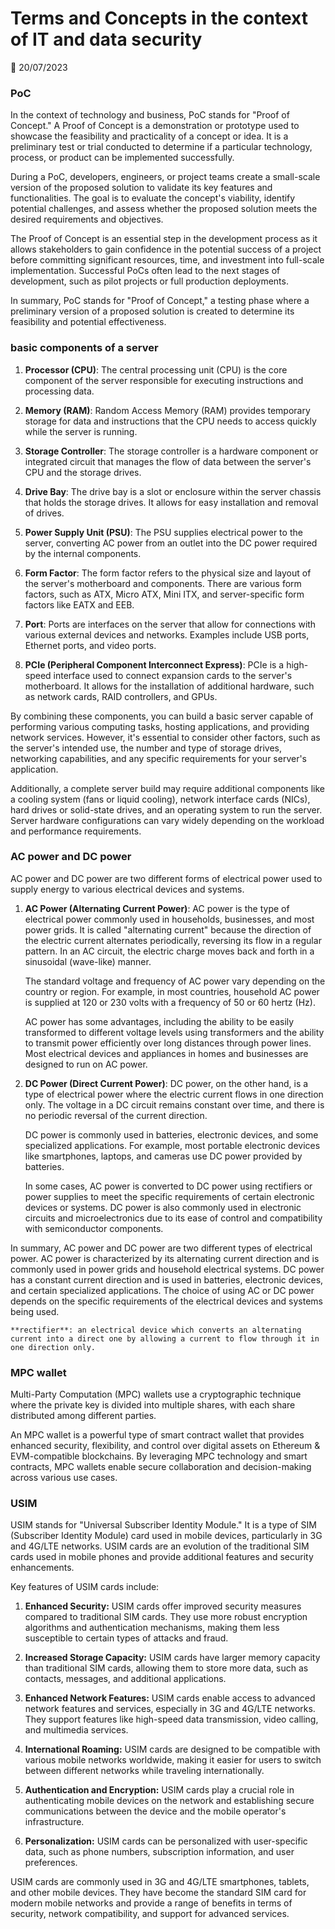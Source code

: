# Terms and Concepts in the context of IT and data security

📅 20/07/2023

### PoC
In the context of technology and business, PoC stands for "Proof of Concept." A Proof of Concept is a demonstration or prototype used to showcase the feasibility and practicality of a concept or idea. It is a preliminary test or trial conducted to determine if a particular technology, process, or product can be implemented successfully.

During a PoC, developers, engineers, or project teams create a small-scale version of the proposed solution to validate its key features and functionalities. The goal is to evaluate the concept's viability, identify potential challenges, and assess whether the proposed solution meets the desired requirements and objectives.

The Proof of Concept is an essential step in the development process as it allows stakeholders to gain confidence in the potential success of a project before committing significant resources, time, and investment into full-scale implementation. Successful PoCs often lead to the next stages of development, such as pilot projects or full production deployments.

In summary, PoC stands for "Proof of Concept," a testing phase where a preliminary version of a proposed solution is created to determine its feasibility and potential effectiveness.


### basic components of a server

1. **Processor (CPU)**: The central processing unit (CPU) is the core component of the server responsible for executing instructions and processing data.

2. **Memory (RAM)**: Random Access Memory (RAM) provides temporary storage for data and instructions that the CPU needs to access quickly while the server is running.

3. **Storage Controller**: The storage controller is a hardware component or integrated circuit that manages the flow of data between the server's CPU and the storage drives.

4. **Drive Bay**: The drive bay is a slot or enclosure within the server chassis that holds the storage drives. It allows for easy installation and removal of drives.

5. **Power Supply Unit (PSU)**: The PSU supplies electrical power to the server, converting AC power from an outlet into the DC power required by the internal components.

6. **Form Factor**: The form factor refers to the physical size and layout of the server's motherboard and components. There are various form factors, such as ATX, Micro ATX, Mini ITX, and server-specific form factors like EATX and EEB.

7. **Port**: Ports are interfaces on the server that allow for connections with various external devices and networks. Examples include USB ports, Ethernet ports, and video ports.

8. **PCIe (Peripheral Component Interconnect Express)**: PCIe is a high-speed interface used to connect expansion cards to the server's motherboard. It allows for the installation of additional hardware, such as network cards, RAID controllers, and GPUs.

By combining these components, you can build a basic server capable of performing various computing tasks, hosting applications, and providing network services. However, it's essential to consider other factors, such as the server's intended use, the number and type of storage drives, networking capabilities, and any specific requirements for your server's application.

Additionally, a complete server build may require additional components like a cooling system (fans or liquid cooling), network interface cards (NICs), hard drives or solid-state drives, and an operating system to run the server. Server hardware configurations can vary widely depending on the workload and performance requirements.


### AC power and DC power

AC power and DC power are two different forms of electrical power used to supply energy to various electrical devices and systems.

1. **AC Power (Alternating Current Power)**:
   AC power is the type of electrical power commonly used in households, businesses, and most power grids. It is called "alternating current" because the direction of the electric current alternates periodically, reversing its flow in a regular pattern. In an AC circuit, the electric charge moves back and forth in a sinusoidal (wave-like) manner.

   The standard voltage and frequency of AC power vary depending on the country or region. For example, in most countries, household AC power is supplied at 120 or 230 volts with a frequency of 50 or 60 hertz (Hz).

   AC power has some advantages, including the ability to be easily transformed to different voltage levels using transformers and the ability to transmit power efficiently over long distances through power lines. Most electrical devices and appliances in homes and businesses are designed to run on AC power.

2. **DC Power (Direct Current Power)**:
   DC power, on the other hand, is a type of electrical power where the electric current flows in one direction only. The voltage in a DC circuit remains constant over time, and there is no periodic reversal of the current direction.

   DC power is commonly used in batteries, electronic devices, and some specialized applications. For example, most portable electronic devices like smartphones, laptops, and cameras use DC power provided by batteries.

   In some cases, AC power is converted to DC power using rectifiers or power supplies to meet the specific requirements of certain electronic devices or systems. DC power is also commonly used in electronic circuits and microelectronics due to its ease of control and compatibility with semiconductor components.

In summary, AC power and DC power are two different types of electrical power. AC power is characterized by its alternating current direction and is commonly used in power grids and household electrical systems. DC power has a constant current direction and is used in batteries, electronic devices, and certain specialized applications. The choice of using AC or DC power depends on the specific requirements of the electrical devices and systems being used.

    **rectifier**: an electrical device which converts an alternating current into a direct one by allowing a current to flow through it in one direction only.


### MPC wallet

Multi-Party Computation (MPC) wallets use a cryptographic technique where the private key is divided into multiple shares, with each share distributed among different parties.

An MPC wallet is a powerful type of smart contract wallet that provides enhanced security, flexibility, and control over digital assets on Ethereum & EVM-compatible blockchains. By leveraging MPC technology and smart contracts, MPC wallets enable secure collaboration and decision-making across various use cases.

### USIM
USIM stands for "Universal Subscriber Identity Module." It is a type of SIM (Subscriber Identity Module) card used in mobile devices, particularly in 3G and 4G/LTE networks. USIM cards are an evolution of the traditional SIM cards used in mobile phones and provide additional features and security enhancements.

Key features of USIM cards include:

1. **Enhanced Security:** USIM cards offer improved security measures compared to traditional SIM cards. They use more robust encryption algorithms and authentication mechanisms, making them less susceptible to certain types of attacks and fraud.

2. **Increased Storage Capacity:** USIM cards have larger memory capacity than traditional SIM cards, allowing them to store more data, such as contacts, messages, and additional applications.

3. **Enhanced Network Features:** USIM cards enable access to advanced network features and services, especially in 3G and 4G/LTE networks. They support features like high-speed data transmission, video calling, and multimedia services.

4. **International Roaming:** USIM cards are designed to be compatible with various mobile networks worldwide, making it easier for users to switch between different networks while traveling internationally.

5. **Authentication and Encryption:** USIM cards play a crucial role in authenticating mobile devices on the network and establishing secure communications between the device and the mobile operator's infrastructure.

6. **Personalization:** USIM cards can be personalized with user-specific data, such as phone numbers, subscription information, and user preferences.

USIM cards are commonly used in 3G and 4G/LTE smartphones, tablets, and other mobile devices. They have become the standard SIM card for modern mobile networks and provide a range of benefits in terms of security, network compatibility, and support for advanced services.